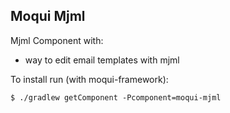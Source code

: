 ## Moqui Mjml

Mjml Component with: 

- way to edit email templates with mjml

To install run (with moqui-framework):

    $ ./gradlew getComponent -Pcomponent=moqui-mjml

